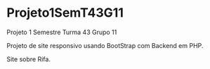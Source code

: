 # Projeto1SemT43G11
Projeto 1 Semestre Turma 43 Grupo 11

Projeto de site responsivo usando BootStrap com Backend em PHP.

Site sobre Rifa.
